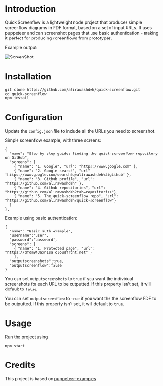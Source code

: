 # Introduction

Quick Screenflow is a lightweight node project that produces simple screenflow diagrams in PDF format, based on a set of input URLs. It uses puppeteer and can screenshot pages that use basic authentication - making it perfect for producing screenflows from prototypes.

Example output:

![ScreenShot](screenshots.png)

# Installation

```
git clone https://github.com/alirawashdeh/quick-screenflow.git
cd quick-screenflow
npm install
```

# Configuration

Update the `config.json` file to include all the URLs you need to screenshot.

Simple screenflow example, with three screens:

```
{
  "name": "Step by step guide: finding the quick-screenflow repository on GitHub",
  "screens": [
    { "name": "1. Google", "url": "https://www.google.com" },
    { "name": "2. Google search", "url": "https://www.google.com/search?q=alirawashdeh%20github" },
    { "name": "3. Github profile", "url": "https://github.com/alirawashdeh" },
    { "name": "4. Github repositories", "url": "https://github.com/alirawashdeh?tab=repositories"},
    { "name": "5. The quick-screenflow repo", "url": "https://github.com/alirawashdeh/quick-screenflow"}
  ]
},
```

Example using basic authentication:

```
{
  "name": "Basic auth example",
  "username":"user",
  "password":"password",
  "screens": [
    { "name": "1. Protected page", "url": "https://dfdm943axhisa.cloudfront.net" }
    ],
  "outputscreenshots":true,
  "outputscreenflow":false
}
```
You can set `outputscreenshots` to `true` if you want the individual screenshots for each URL to be outputted. If this property isn't set, it will default to `false`.

You can set `outputscreenflow` to `true` if you want the the screenflow PDF to be outputted. If this property isn't set, it will default to `true`.

# Usage

Run the project using

```
npm start
```

# Credits
This project is based on
[puppeteer-examples](https://github.com/checkly/puppeteer-examples)
